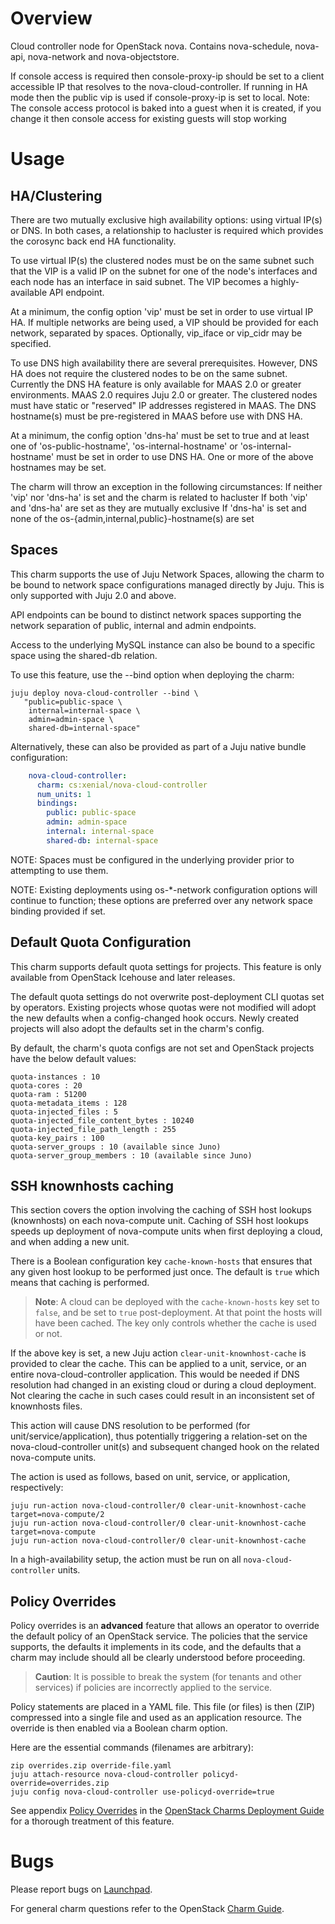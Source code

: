 # Overview

Cloud controller node for OpenStack nova. Contains nova-schedule, nova-api,
nova-network and nova-objectstore.

If console access is required then console-proxy-ip should be set to a client
accessible IP that resolves to the nova-cloud-controller. If running in HA mode
then the public vip is used if console-proxy-ip is set to local. Note: The
console access protocol is baked into a guest when it is created, if you change
it then console access for existing guests will stop working

# Usage

## HA/Clustering

There are two mutually exclusive high availability options: using virtual IP(s)
or DNS. In both cases, a relationship to hacluster is required which provides
the corosync back end HA functionality.

To use virtual IP(s) the clustered nodes must be on the same subnet such that
the VIP is a valid IP on the subnet for one of the node's interfaces and each
node has an interface in said subnet. The VIP becomes a highly-available API
endpoint.

At a minimum, the config option 'vip' must be set in order to use virtual IP
HA. If multiple networks are being used, a VIP should be provided for each
network, separated by spaces. Optionally, vip_iface or vip_cidr may be
specified.

To use DNS high availability there are several prerequisites. However, DNS HA
does not require the clustered nodes to be on the same subnet. Currently the
DNS HA feature is only available for MAAS 2.0 or greater environments. MAAS 2.0
requires Juju 2.0 or greater. The clustered nodes must have static or
"reserved" IP addresses registered in MAAS. The DNS hostname(s) must be
pre-registered in MAAS before use with DNS HA.

At a minimum, the config option 'dns-ha' must be set to true and at least one
of 'os-public-hostname', 'os-internal-hostname' or 'os-internal-hostname' must
be set in order to use DNS HA. One or more of the above hostnames may be set.

The charm will throw an exception in the following circumstances: If neither
'vip' nor 'dns-ha' is set and the charm is related to hacluster If both 'vip'
and 'dns-ha' are set as they are mutually exclusive If 'dns-ha' is set and none
of the os-{admin,internal,public}-hostname(s) are set

## Spaces

This charm supports the use of Juju Network Spaces, allowing the charm to be
bound to network space configurations managed directly by Juju.  This is only
supported with Juju 2.0 and above.

API endpoints can be bound to distinct network spaces supporting the network
separation of public, internal and admin endpoints.

Access to the underlying MySQL instance can also be bound to a specific space
using the shared-db relation.

To use this feature, use the --bind option when deploying the charm:

    juju deploy nova-cloud-controller --bind \
       "public=public-space \
        internal=internal-space \
        admin=admin-space \
        shared-db=internal-space"

Alternatively, these can also be provided as part of a Juju native bundle
configuration:

```yaml
    nova-cloud-controller:
      charm: cs:xenial/nova-cloud-controller
      num_units: 1
      bindings:
        public: public-space
        admin: admin-space
        internal: internal-space
        shared-db: internal-space
```

NOTE: Spaces must be configured in the underlying provider prior to attempting
to use them.

NOTE: Existing deployments using os-*-network configuration options will
continue to function; these options are preferred over any network space
binding provided if set.

## Default Quota Configuration

This charm supports default quota settings for projects. This feature is only
available from OpenStack Icehouse and later releases.

The default quota settings do not overwrite post-deployment CLI quotas set by
operators. Existing projects whose quotas were not modified will adopt the new
defaults when a config-changed hook occurs. Newly created projects will also
adopt the defaults set in the charm's config.

By default, the charm's quota configs are not set and OpenStack projects have
the below default values:

    quota-instances : 10
    quota-cores : 20
    quota-ram : 51200
    quota-metadata_items : 128
    quota-injected_files : 5
    quota-injected_file_content_bytes : 10240
    quota-injected_file_path_length : 255
    quota-key_pairs : 100
    quota-server_groups : 10 (available since Juno)
    quota-server_group_members : 10 (available since Juno)

## SSH knownhosts caching

This section covers the option involving the caching of SSH host lookups
(knownhosts) on each nova-compute unit. Caching of SSH host lookups speeds up
deployment of nova-compute units when first deploying a cloud, and when adding
a new unit.

There is a Boolean configuration key `cache-known-hosts` that ensures that any
given host lookup to be performed just once. The default is `true` which means
that caching is performed.

> **Note**: A cloud can be deployed with the `cache-known-hosts` key set to
  `false`, and be set to `true` post-deployment. At that point the hosts will
  have been cached. The key only controls whether the cache is used or not.

If the above key is set, a new Juju action `clear-unit-knownhost-cache` is
provided to clear the cache. This can be applied to a unit, service, or an
entire nova-cloud-controller application. This would be needed if DNS
resolution had changed in an existing cloud or during a cloud deployment. Not
clearing the cache in such cases could result in an inconsistent set of
knownhosts files.

This action will cause DNS resolution to be performed (for
unit/service/application), thus potentially triggering a relation-set on the
nova-cloud-controller unit(s) and subsequent changed hook on the related
nova-compute units.

The action is used as follows, based on unit, service, or application,
respectively:

    juju run-action nova-cloud-controller/0 clear-unit-knownhost-cache target=nova-compute/2
    juju run-action nova-cloud-controller/0 clear-unit-knownhost-cache target=nova-compute
    juju run-action nova-cloud-controller/0 clear-unit-knownhost-cache

In a high-availability setup, the action must be run on all
`nova-cloud-controller` units.

## Policy Overrides

Policy overrides is an **advanced** feature that allows an operator to override
the default policy of an OpenStack service. The policies that the service
supports, the defaults it implements in its code, and the defaults that a charm
may include should all be clearly understood before proceeding.

> **Caution**: It is possible to break the system (for tenants and other
  services) if policies are incorrectly applied to the service.

Policy statements are placed in a YAML file. This file (or files) is then (ZIP)
compressed into a single file and used as an application resource. The override
is then enabled via a Boolean charm option.

Here are the essential commands (filenames are arbitrary):

    zip overrides.zip override-file.yaml
    juju attach-resource nova-cloud-controller policyd-override=overrides.zip
    juju config nova-cloud-controller use-policyd-override=true

See appendix [Policy Overrides][cdg-appendix-n] in the [OpenStack Charms
Deployment Guide][cdg] for a thorough treatment of this feature.

# Bugs

Please report bugs on [Launchpad][lp-bugs-charm-nova-cloud-controller].

For general charm questions refer to the OpenStack [Charm Guide][cg].

<!-- LINKS -->

[cg]: https://docs.openstack.org/charm-guide
[cdg]: https://docs.openstack.org/project-deploy-guide/charm-deployment-guide
[cdg-appendix-n]: https://docs.openstack.org/project-deploy-guide/charm-deployment-guide/latest/app-policy-overrides.html
[lp-bugs-charm-nova-cloud-controller]: https://bugs.launchpad.net/charm-nova-cloud-controller/+filebug
